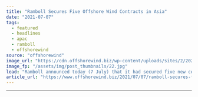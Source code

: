 ```yaml
---
title: "Ramboll Secures Five Offshore Wind Contracts in Asia"
date: "2021-07-07"
tags: 
  - featured
  - headlines
  - apac
  - ramboll
  - offshorewind
source: "offshorewind"
image_url: "https://cdn.offshorewind.biz/wp-content/uploads/sites/2/2021/05/11104003/Ramboll-Design-for-Hai-Long-Jackets.jpg"
image_fp: "/assets/img/post_thumbnails/22.jpg"
lead: "Ramboll announced today (7 July) that it had secured five new contracts for offshore"
article_url: "https://www.offshorewind.biz/2021/07/07/ramboll-secures-five-offshore-wind-contracts-in-asia/"
---
```


---
